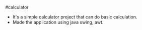 #calculator

- It's a simple calculator project that can do basic calculation.
- Made the application using java swing, awt.
